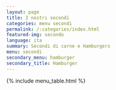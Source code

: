 ```yaml
---
layout: page
title: I nostri secondi
categories: menu secondi
permalink: /:categories/index.html
featured-img: secondo
language: ita
summary: Secondi di carne e Hamburgers
menu: secondi
secondary_menu: hamburger
secondary_title: Hamburger
---
```


{% include menu_table.html %}














